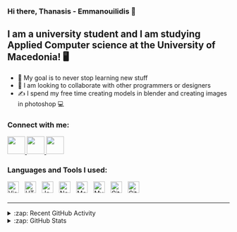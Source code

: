 ### Hi there, Thanasis - Emmanouilidis 👋 


## I am a university student and I am studying Applied Computer science at the University of Macedonia! 🖥️

- 🥅 My goal is to never stop learning new stuff 
- 🤝 I am looking to collaborate with other programmers or designers
- ✍️ I spend my free time creating models in blender and creating images in photoshop 💻

### Connect with me:

<a href= https://twitter.com/thanasis1000000/> <img width ='40px' src ='https://www.pngkey.com/png/full/2-27646_twitter-logo-png-transparent-background-logo-twitter-png.png'> </a>
<a href= https://www.linkedin.com/in/thanasis-emmanouilidis-7b6139223//> <img width ='40px' src ='https://upload.wikimedia.org/wikipedia/commons/c/ca/LinkedIn_logo_initials.png'> </a>
<a href= https://github.com/withan46/> <img width ='40px' src ='https://github.githubassets.com/images/modules/logos_page/Octocat.png'> </a>
<!-- <a href= https://www.facebook.com/profile.php?id=100052973121618/> <img width ='40px' src='https://image.similarpng.com/very-thumbnail/2020/04/Popular-facebook-Logo-png.png'> </a>
<a href= https://www.instagram.com/than_emman_//> <img width ='40px' src='https://upload.wikimedia.org/wikipedia/commons/thumb/e/e7/Instagram_logo_2016.svg/768px-Instagram_logo_2016.svg.png'> </a> -->


### Languages and Tools I used:

<img align="left" alt="Visual Studio Code" width="26px" src="https://cdn.jsdelivr.net/gh/devicons/devicon/icons/vscode/vscode-original.svg" style="padding-right:10px;" />
<img align="left" alt="HTML5" width="26px" src="https://cdn.jsdelivr.net/gh/devicons/devicon/icons/html5/html5-original.svg" style="padding-right:10px;" />
<img align="left" alt="JavaScript" width="26px" src="https://cdn.jsdelivr.net/gh/devicons/devicon/icons/javascript/javascript-original.svg" style="padding-right:10px;" />
<img align="left" alt="Node.js" width="26px" src="https://cdn.jsdelivr.net/gh/devicons/devicon/icons/nodejs/nodejs-original.svg" style="padding-right:10px;" />
<img align="left" alt="MongoDB" width="26px" src="https://cdn.jsdelivr.net/gh/devicons/devicon/icons/mongodb/mongodb-original.svg" style="padding-right:10px;" />
<img align="left" alt="MySQL" width="26px" src="https://cdn.jsdelivr.net/gh/devicons/devicon/icons/mysql/mysql-original.svg" style="padding-right:10px;" />
<img align="left" alt="Git" width="26px" src="https://cdn.jsdelivr.net/gh/devicons/devicon/icons/git/git-original.svg" style="padding-right:10px;" />
<img align="left" alt="GitHub" width="26px" src="https://user-images.githubusercontent.com/3369400/139448065-39a229ba-4b06-434b-bc67-616e2ed80c8f.png" style="padding-right:10px;" />

<br />
<br />


---

<details>
  <summary>:zap: Recent GitHub Activity</summary>
  

</details>

<details>
  <summary>:zap: GitHub Stats</summary>

  <img align="left" alt="codeSTACKr's GitHub Stats" src="https://github-readme-stats.vercel.app/api?username=codeSTACKr&show_icons=true&hide_border=false&title_color=ff652f&icon_color=FFE400&bg_color=09131B&text_color=ffffff&border_color=0c1a25" />

</details>


